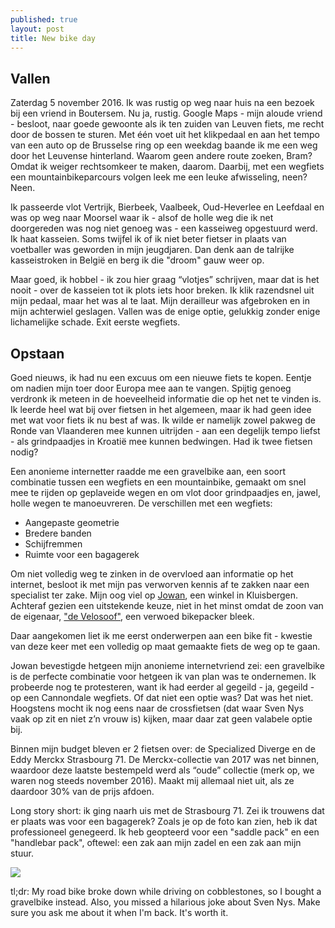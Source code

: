 ```yaml
---
published: true
layout: post
title: New bike day
---
```


## Vallen
Zaterdag 5 november 2016. Ik was rustig op weg naar huis na een bezoek bij een vriend in Boutersem. Nu ja, rustig. Google Maps - mijn aloude vriend - besloot, naar goede gewoonte als ik ten zuiden van Leuven fiets, me recht door de bossen te sturen. Met één voet uit het klikpedaal en aan het tempo van een auto op de Brusselse ring op een weekdag baande ik me een weg door het Leuvense hinterland. Waarom geen andere route zoeken, Bram? Omdat ik weiger rechtsomkeer te maken, daarom. Daarbij, met een wegfiets een mountainbikeparcours volgen leek me een leuke afwisseling, neen? Neen.

Ik passeerde vlot Vertrijk, Bierbeek, Vaalbeek, Oud-Heverlee en Leefdaal en was op weg naar Moorsel waar ik - alsof de holle weg die ik net doorgereden was nog niet genoeg was - een kasseiweg opgestuurd werd. Ik haat kasseien. Soms twijfel ik of ik niet beter fietser in plaats van voetballer was geworden in mijn jeugdjaren. Dan denk aan de talrijke kasseistroken in België en berg ik die "droom" gauw weer op.

Maar goed, ik hobbel - ik zou hier graag “vlotjes” schrijven, maar dat is het nooit - over de kasseien tot ik plots iets hoor breken. Ik klik razendsnel uit mijn pedaal, maar het was al te laat. Mijn derailleur was afgebroken en in mijn achterwiel geslagen. Vallen was de enige optie, gelukkig zonder enige lichamelijke schade. Exit eerste wegfiets.

## Opstaan
Goed nieuws, ik had nu een excuus om een nieuwe fiets te kopen. Eentje om nadien mijn toer door Europa mee aan te vangen. Spijtig genoeg verdronk ik meteen in de hoeveelheid informatie die op het net te vinden is. Ik leerde heel wat bij over fietsen in het algemeen, maar ik had geen idee met wat voor fiets ik nu best af was. Ik wilde er namelijk zowel pakweg de Ronde van Vlaanderen mee kunnen uitrijden - aan een degelijk tempo liefst - als grindpaadjes in Kroatië mee kunnen bedwingen. Had ik twee fietsen nodig?

Een anonieme internetter raadde me een gravelbike aan, een soort combinatie tussen een wegfiets en een mountainbike, gemaakt om snel mee te rijden op geplaveide wegen en om vlot door grindpaadjes en, jawel, holle wegen te manoeuvreren. De verschillen met een wegfiets:

- Aangepaste geometrie 
- Bredere banden
- Schijfremmen
- Ruimte voor een bagagerek

Om niet volledig weg te zinken in de overvloed aan informatie op het internet, besloot ik met mijn pas verworven kennis af te zakken naar een specialist ter zake. Mijn oog viel op [Jowan](http://www.jowan.be/ "Jowan - supporting cyclists since 1979"), een winkel in Kluisbergen. Achteraf gezien een uitstekende keuze, niet in het minst omdat de zoon van de eigenaar, ["de Velosoof"](https://joeriwannijn.wordpress.com/ "Joeri Wannijn - Life is a cycle."), een verwoed bikepacker bleek.

Daar aangekomen liet ik me eerst onderwerpen aan een bike fit - kwestie van deze keer met een volledig op maat gemaakte fiets de weg op te gaan.

Jowan bevestigde hetgeen mijn anonieme internetvriend zei: een gravelbike is de perfecte combinatie voor hetgeen ik van plan was te ondernemen. Ik probeerde nog te protesteren, want ik had eerder al gegeild - ja, gegeild - op een Cannondale wegfiets. Of dat niet een optie was? Dat was het niet. Hoogstens mocht ik nog eens naar de crossfietsen (dat waar Sven Nys vaak op zit en niet z’n vrouw is) kijken, maar daar zat geen valabele optie bij.

Binnen mijn budget bleven er 2 fietsen over: de Specialized Diverge en de Eddy Merckx Strasbourg 71. De Merckx-collectie van 2017 was net binnen, waardoor deze laatste bestempeld werd als “oude” collectie (merk op, we waren nog steeds november 2016). Maakt mij allemaal niet uit, als ze daardoor 30% van de prijs afdoen. 

Long story short: ik ging naarh uis met de Strasbourg 71. Zei ik trouwens dat er plaats was voor een bagagerek? Zoals je op de foto kan zien, heb ik dat professioneel genegeerd. Ik heb geopteerd voor een "saddle pack" en een "handlebar pack", oftewel: een zak aan mijn zadel en een zak aan mijn stuur.

<img src="https://bramm.github.io/emstrasbourg.jpg" class="fit image">

tl;dr: My road bike broke down while driving on cobblestones, so I bought a gravelbike instead. Also, you missed a hilarious joke about Sven Nys. Make sure you ask me about it when I'm back. It's worth it.
